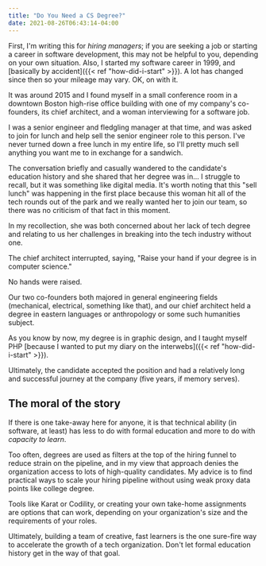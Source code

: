 ```yaml
---
title: "Do You Need a CS Degree?"
date: 2021-08-26T06:43:14-04:00
---
```


First, I'm writing this for *hiring managers*; if you are seeking a job or
starting a career in software development, this may not be helpful to you,
depending on your own situation. Also, I started my software career in 1999, and
[basically by accident]({{< ref "how-did-i-start" >}}). A lot has changed since
then so your mileage may vary. OK, on with it.

It was around 2015 and I found myself in a small conference room in a downtown
Boston high-rise office building with one of my company's co-founders, its chief
architect, and a woman interviewing for a software job.

<!--more-->

I was a senior engineer and fledgling manager at that time, and was asked to
join for lunch and help sell the senior engineer role to this person. I've never
turned down a free lunch in my entire life, so I'll pretty much sell anything
you want me to in exchange for a sandwich.

The conversation briefly and casually wandered to the candidate's education
history and she shared that her degree was in... I struggle to recall, but it
was something like digital media. It's worth noting that this "sell lunch" was
happening in the first place because this woman hit all of the tech rounds out
of the park and we really wanted her to join our team, so there was no criticism
of that fact in this moment.

In my recollection, she was both concerned about her lack of tech degree and
relating to us her challenges in breaking into the tech industry without one.

The chief architect interrupted, saying, "Raise your hand if your degree is in
computer science."

No hands were raised.

Our two co-founders both majored in general engineering fields (mechanical,
electrical, something like that), and our chief architect held a degree in
eastern languages or anthropology or some such humanities subject.

As you know by now, my degree is in graphic design, and I taught myself PHP
[because I wanted to put my diary on the interwebs]({{< ref "how-did-i-start" >}}).

Ultimately, the candidate accepted the position and had a relatively long and
successful journey at the company (five years, if memory serves).

## The moral of the story

If there is one take-away here for anyone, it is that technical ability (in
software, at least) has less to do with formal education and more to do with
*capacity to learn*.

Too often, degrees are used as filters at the top of the hiring funnel to reduce
strain on the pipeline, and in my view that approach denies the organization
access to lots of high-quality candidates. My advice is to find practical ways
to scale your hiring pipeline without using weak proxy data points like college
degree.

Tools like Karat or Codility, or creating your own take-home assignments are
options that can work, depending on your organization's size and the
requirements of your roles.

Ultimately, building a team of creative, fast learners is the one sure-fire way
to accelerate the growth of a tech organization. Don't let formal education
history get in the way of that goal.
